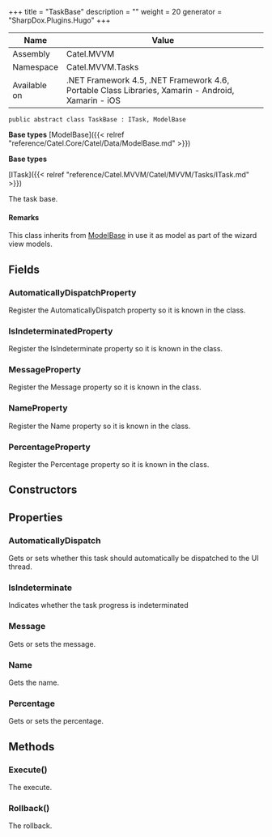 

+++
title = "TaskBase" 
description = ""
weight = 20
generator = "SharpDox.Plugins.Hugo"
+++

Name|Value
---|---
Assembly|Catel.MVVM
Namespace|Catel.MVVM.Tasks
Available on|.NET Framework 4.5, .NET Framework 4.6, Portable Class Libraries, Xamarin - Android, Xamarin - iOS

```
public abstract class TaskBase : ITask, ModelBase
```

**Base types**
[ModelBase]({{< relref "reference/Catel.Core/Catel/Data/ModelBase.md" >}})

**Base types**

[ITask]({{< relref "reference/Catel.MVVM/Catel/MVVM/Tasks/ITask.md" >}})

The task base.

#### Remarks

This class inherits from [ModelBase](#) in use it as model as part of the wizard view models.

## Fields

### AutomaticallyDispatchProperty

Register the AutomaticallyDispatch property so it is known in the class.

### IsIndeterminatedProperty

Register the IsIndeterminate property so it is known in the class.

### MessageProperty

Register the Message property so it is known in the class.

### NameProperty

Register the Name property so it is known in the class.

### PercentageProperty

Register the Percentage property so it is known in the class.

## Constructors

## Properties

### AutomaticallyDispatch

Gets or sets whether this task should automatically be dispatched to the UI thread.

### IsIndeterminate

Indicates whether the task progress is indeterminated

### Message

Gets or sets the message.

### Name

Gets the name.

### Percentage

Gets or sets the percentage.

## Methods

### Execute()

The execute.

### Rollback()

The rollback.

